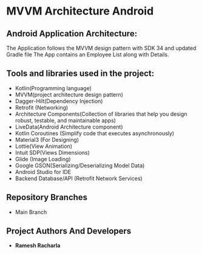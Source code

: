 # MVVM Architecture Android  

## Android Application Architecture:

The Application follows the MVVM design pattern with SDK 34 and updated Gradle file
The App contains an Employee List along with Details.

## Tools and libraries used in the project:
 
 * Kotlin(Programming language)
 * MVVM(project architecture design pattern)
 * Dagger-Hilt(Dependency Injection)
 * Retrofit (Networking)
 * Architecture Components(Collection of libraries that help you design robust, testable, and maintainable apps)
 * LiveData(Android Architecture component)
 * Kotlin Coroutines (Simplify code that executes asynchronously)
 * Material3 (For Designing)
 * Lottie(View Animation)
 * Intuit SDP(Views Dimensions)  
 * Glide (Image Loading)  
 * Google GSON(Serializing/Deserializing Model Data)
 * Android Studio for IDE 
 * Backend Database/API (Retrofit Network Services) 
   
## Repository  Branches
 - Main Branch
 
## Project Authors And  Developers
- **Ramesh Racharla** 
